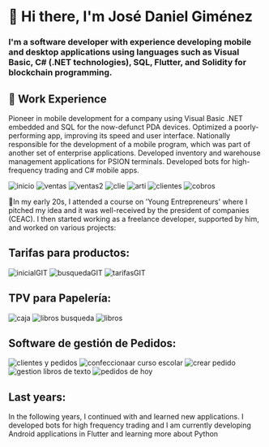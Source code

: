 # 👋 Hi there, I'm José Daniel Giménez
### I'm a software developer with experience developing mobile and desktop applications using languages such as Visual Basic, C# (.NET technologies), SQL, Flutter, and Solidity for blockchain programming.

## 💼 Work Experience
Pioneer in mobile development for a company using Visual Basic .NET embedded and SQL for the now-defunct PDA devices.
Optimized a poorly-performing app, improving its speed and user interface.
Nationally responsible for the development of a mobile program, which was part of another set of enterprise applications.
Developed inventory and warehouse management applications for PSION terminals.
Developed bots for high-frequency trading and C# mobile apps.

![inicio](https://user-images.githubusercontent.com/120699272/222768536-2a5d5574-9e02-444b-95bf-1009315f52bf.png)
![ventas](https://user-images.githubusercontent.com/120699272/222768959-667fcc19-b521-4470-8c88-2612251e4056.png)
![ventas2](https://user-images.githubusercontent.com/120699272/222769840-89b388df-89aa-4068-b7d5-18c25f0ccc2a.png)
![clie](https://user-images.githubusercontent.com/120699272/222769842-9301688a-2644-49cf-ab29-cef3c83487c6.png)
![arti](https://user-images.githubusercontent.com/120699272/222769847-48579e2b-e078-4f66-99c5-e85f1e22d7f8.png)
![clientes](https://user-images.githubusercontent.com/120699272/222769851-927e8e98-e2f5-4223-8c9f-f1a598cdea33.png)
![cobros](https://user-images.githubusercontent.com/120699272/222769853-b9227e86-4d42-4256-b519-2991aac8c828.png)


💾In my early 20s, I attended a course on 'Young Entrepreneurs' where I pitched my idea and it was well-received by the president of companies (CEAC). I then started working as a freelance developer, supported by him, and worked on various projects:

## Tarifas para productos:

![inicialGIT](https://user-images.githubusercontent.com/120699272/222765657-d33c46ea-7f8c-416a-b2a8-c9f6106881c8.png)
![busquedaGIT](https://user-images.githubusercontent.com/120699272/222765139-a895c680-34d7-440d-9ba8-0147058e1fdd.png)
![tarifasGIT](https://user-images.githubusercontent.com/120699272/222765712-d3e246d3-2136-4584-8616-155bbea99fdf.png)

## TPV para Papelería:
![caja](https://user-images.githubusercontent.com/120699272/222766545-507ac2b7-de3a-4921-80f8-6d5c1465bf62.png)
![libros busqueda](https://user-images.githubusercontent.com/120699272/222766568-03efa827-7d2c-4017-831d-eab8787182dc.png)
![libros](https://user-images.githubusercontent.com/120699272/222766826-7d5eaaf4-d397-46ec-be27-3c46e167a569.png)

## Software de gestión de Pedidos:
![clientes y pedidos](https://user-images.githubusercontent.com/120699272/222767001-b88fd868-b53c-43f7-920e-8cdedcd94462.png)
![confeccionaar curso escolar](https://user-images.githubusercontent.com/120699272/222767009-cd328e87-8a2b-4ade-bf16-30786343295a.png)
![crear pedido](https://user-images.githubusercontent.com/120699272/222767011-ed59d93c-497d-43e6-a9b7-0117cc571a83.png)
![gestion libros de texto](https://user-images.githubusercontent.com/120699272/222767013-7ddebcb7-3eca-44d5-a89e-0877a24b1d4d.png)
![pedidos de hoy](https://user-images.githubusercontent.com/120699272/222767015-3ad98e64-9933-491c-bdb8-e285198793e9.png)

## Last years:
In the following years, I continued with and learned new applications.
I developed bots for high frequency trading and I am currently developing Android applications in Flutter and learning more about Python
